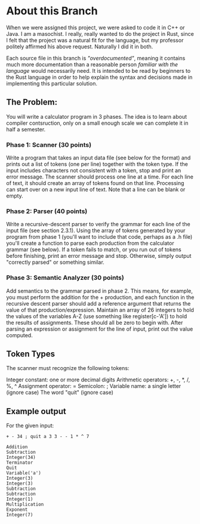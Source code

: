 # About this Branch
When we were assigned this project, we were asked to code it in C++ or Java. I am
a masochist. I really, really wanted to do the project in Rust, since I felt that
the project was a natural fit for the language, but my professor politely
affirmed his above request. Naturally I did it in both.

Each source file in this branch is _"overdocumented"_, meaning it contains much
more documentation than a reasonable person _familiar with the language_ would
necessarily need. It is intended to be read by beginners to the Rust language in
order to help explain the syntax and decisions made in implementing this
particular solution.

## The Problem:

You will write a calculator program in 3 phases. The idea is to learn about compiler contsruction, only on a small enough scale we can complete it in half a semester.

### Phase 1: Scanner (30 points)
Write a program that takes an input data file (see below for the format) and prints out a list of tokens (one per line) together with the token type. If the input includes characters not consistent with a token, stop and print an error message.
The scanner should process one line at a time. For each line of text, it should create an array of tokens found on that line. Processing can start over on a new input line of text. Note that a line can be blank or empty.

### Phase 2: Parser (40 points)
Write a recursive-descent parser to verify the grammar for each line of the input file (see section 2.3.1).
Using the array of tokens generated by your program from phase 1 (you'll want to include that code, perhaps as a .h file) you'll create a function to parse each production from the calculator grammar (see below). If a token fails to match, or you run out of tokens before finishing, print an error message and stop. Otherwise, simply output "correctly parsed" or something similar.

### Phase 3: Semantic Analyzer (30 points)
Add semantics to the grammar parsed in phase 2. This means, for example, you must perform the addition for the + production, and each function in the recursive descent parser should add a reference argument that returns the value of that production/expression. Maintain an array of 26 integers to hold the values of the variables A-Z (use something like register[c-'A']) to hold the results of assignments. These should all be zero to begin with.
After parsing an expression or assignment for the line of input, print out the value computed.

## Token Types

The scanner must recognize the following tokens:

Integer constant: one or more decimal digits
Arithmetic operators: +, -, \*, /, %, ^
Assignment operator: =
Semicolon: ;
Variable name: a single letter (ignore case)
The word "quit" (ignore case)


## Example output
For the given input:

`+ - 34 ; quit a 3 3 - - 1 * ^ 7`

```
Addition
Subtraction
Integer(34)
Terminator
Quit
Variable('a')
Integer(3)
Integer(3)
Subtraction
Subtraction
Integer(1)
Multiplication
Exponent
Integer(7)
```
